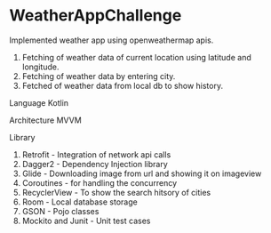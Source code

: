 # WeatherAppChallenge

Implemented weather app using openweathermap apis.
1. Fetching of weather data of current location using latitude and longitude.
2. Fetching of weather data by entering city.
3. Fetched of weather data from local db to show history.

Language
Kotlin

Architecture
MVVM

Library
1. Retrofit - Integration of network api calls 
2. Dagger2 - Dependency Injection library
3. Glide - Downloading image from url and showing it on imageview
4. Coroutines - for handling the concurrency
5. RecyclerView - To show the search hitsory of cities
6. Room - Local database storage
7. GSON - Pojo classes
8. Mockito and Junit - Unit test cases
